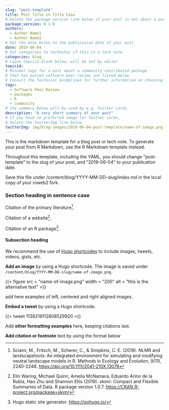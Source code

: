 ```yaml
---
slug: "post-template"
title: Post Title in Title Case
# Delete the package_version line below if your post is not about a package
package_version: 0.1.0
authors:
  - Author Name1
  - Author Name2
# Set the date below to the publication date of your post
date: 2019-06-04
# Set categories to technotes if this is a tech note
categories: blog
# Leave topicid blank below; will be set by editor
topicid:
# Minimal tags for a post about a community-contributed package 
# that has passed software peer review are listed below
# Consult the Technical Guidelines for further information on choosing tags
tags:
  - Software Peer Review
  - packages
  - R
  - community
# the summary below will be used by e.g. Twitter cards
description: "A very short summary of your post"
# If you have no preferred image for Twitter cards,
# delete the twitterImg line below 
twitterImg: img/blog-images/2019-06-04-post-template/name-of-image.png
---
```


This is the markdown template for a blog post or tech note. 
To generate your post from R Markdown, use the R Markdown template instead.

Throughout this template, including the YAML, 
you should change "post-template" to the slug of your post, 
and "2019-06-04" to your publication date.

Save this file under /content/blog/YYYY-MM-DD-slug/index.md in the local copy of your roweb2 fork.

### Section heading in sentence case

Citation of the primary literature[^1]. 

Citation of a website[^2]. 

Citation of an R package[^3].

#### Subsection heading

We recommend the use of [Hugo shortcodes](https://gohugo.io/content-management/shortcodes/) to include images, tweets, videos, gists, etc.

**Add an image** by using a Hugo shortcode. The image is saved under `/content/blog/YYYY-MM-DD-slug/name-of-image.png`.

{{< figure src = "name-of-image.png" width = "200" alt = "this is the alternative text" >}}

add here examples of left, centered and right aligned images.

**Embed a tweet** by using a Hugo shortcode. 

{{< tweet 1138216112808529920 >}}

Add **other formatting examples** here, keeping citations last.


**Add citation or footnote** text by using the format below 

[^1]: Sciaini, M., Fritsch, M., Scherer, C., & Simpkins, C. E. (2018). NLMR and landscapetools: An integrated environment for simulating and modifying neutral landscape models in R. Methods in Ecology and Evolution, 9(11), 2240-2248. <https://doi.org/10.1111/2041-210X.13076>
[^2]: Elin Waring, Michael Quinn, Amelia McNamara, Eduardo Arino de la Rubia, Hao Zhu and Shannon Ellis (2019). skimr: Compact and Flexible Summaries of Data. R package version 1.0.7. https://CRAN.R-project.org/package=skimr
[^3]: Hugo static site generator. https://gohugo.io/